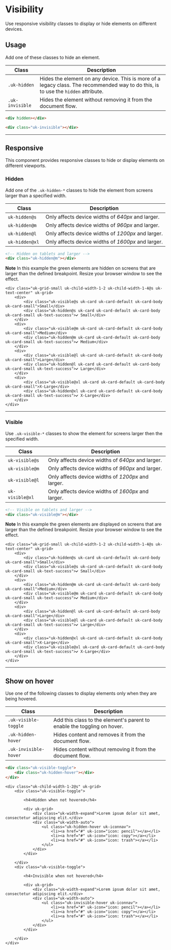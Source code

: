 # Visibility

<p class="uk-text-lead">Use responsive visibility classes to display or hide elements on different devices.</p>

## Usage

Add one of these classes to hide an element.

| Class	| Description |
| --- | --- |
| `.uk-hidden`	| Hides the element on any device. This is more of a legacy class. The recommended way to do this, is to use the `hidden` attribute. |
| `.uk-invisible`	| Hides the element without removing it from the document flow. |

```html
<div hidden></div>

<div class="uk-invisible"></div>
```

***

## Responsive

This component provides responsive classes to hide or display elements on different viewports.

### Hidden

Add one of the `.uk-hidden-*` classes to hide the element from screens larger than a specified width.

| Class	| Description |
| --- | --- |
| `uk-hidden@s` | Only affects device widths of _640px_ and larger. |
| `uk-hidden@m` | Only affects device widths of _960px_ and larger. |
| `uk-hidden@l` | Only affects device widths of _1200px_ and larger. |
| `uk-hidden@xl` | Only affects device widths of _1600px_ and larger. |

```html
<!-- Hidden on tablets and larger -->
<div class="uk-hidden@m"></div>
```

**Note** In this example the green elements are hidden on screens that are larger than the defined breakpoint. Resize your browser window to see the effect.

```example
<div class="uk-grid-small uk-child-width-1-2 uk-child-width-1-4@s uk-text-center" uk-grid>
    <div>
        <div class="uk-visible@s uk-card uk-card-default uk-card-body uk-card-small">Small</div>
        <div class="uk-hidden@s uk-card uk-card-default uk-card-body uk-card-small uk-text-success">✔ Small</div>
    </div>
    <div>
        <div class="uk-visible@m uk-card uk-card-default uk-card-body uk-card-small">Medium</div>
        <div class="uk-hidden@m uk-card uk-card-default uk-card-body uk-card-small uk-text-success">✔ Medium</div>
    </div>
    <div>
        <div class="uk-visible@l uk-card uk-card-default uk-card-body uk-card-small">Large</div>
        <div class="uk-hidden@l uk-card uk-card-default uk-card-body uk-card-small uk-text-success">✔ Large</div>
    </div>
    <div>
        <div class="uk-visible@xl uk-card uk-card-default uk-card-body uk-card-small">X-Large</div>
        <div class="uk-hidden@xl uk-card uk-card-default uk-card-body uk-card-small uk-text-success">✔ X-Large</div>
    </div>
</div>
```

***

### Visible

Use `.uk-visible-*` classes to show the element for screens larger then the specified width.

| Class	| Description |
| --- | --- |
| `uk-visible@s` |  Only affects device widths of _640px_ and larger. |
| `uk-visible@m` | Only affects device widths of _960px_ and larger. |
| `uk-visible@l` | Only affects device widths of _1200px_ and larger. |
| `uk-visible@xl` | Only affects device widths of _1600px_ and larger. |

```html
<!-- Visible on tablets and larger -->
<div class="uk-visible@m"></div>
```

**Note** In this example the green elements are displayed on screens that are larger than the defined breakpoint. Resize your browser window to see the effect.

```example
<div class="uk-grid-small uk-child-width-1-2 uk-child-width-1-4@s uk-text-center" uk-grid>
    <div>
        <div class="uk-hidden@s uk-card uk-card-default uk-card-body uk-card-small">Small</div>
        <div class="uk-visible@s uk-card uk-card-default uk-card-body uk-card-small uk-text-success">✔ Small</div>
    </div>
    <div>
        <div class="uk-hidden@m uk-card uk-card-default uk-card-body uk-card-small">Medium</div>
        <div class="uk-visible@m uk-card uk-card-default uk-card-body uk-card-small uk-text-success">✔ Medium</div>
    </div>
    <div>
        <div class="uk-hidden@l uk-card uk-card-default uk-card-body uk-card-small">Large</div>
        <div class="uk-visible@l uk-card uk-card-default uk-card-body uk-card-small uk-text-success">✔ Large</div>
    </div>
    <div>
        <div class="uk-hidden@xl uk-card uk-card-default uk-card-body uk-card-small">X-Large</div>
        <div class="uk-visible@xl uk-card uk-card-default uk-card-body uk-card-small uk-text-success">✔ X-Large</div>
    </div>
</div>
```

***

## Show on hover

Use one of the following classes to display elements only when they are being hovered.

| Class	| Description |
| --- | --- |
| `.uk-visible-toggle` | Add this class to the element's parent to enable the toggling on hover. |
| `.uk-hidden-hover` | Hides content and removes it from the document flow. |
| `.uk-invisible-hover` | Hides content without removing it from the document flow. |

```html
<div class="uk-visible-toggle">
    <div class="uk-hidden-hover"></div>
</div>
```

```example
<div class="uk-child-width-1-2@s" uk-grid>
    <div class="uk-visible-toggle">

        <h4>Hidden when not hovered</h4>

        <div uk-grid>
            <div class="uk-width-expand">Lorem ipsum dolor sit amet, consectetur adipiscing elit.</div>
            <div class="uk-width-auto">
                <ul class="uk-hidden-hover uk-iconnav">
                    <li><a href="#" uk-icon="icon: pencil"></a></li>
                    <li><a href="#" uk-icon="icon: copy"></a></li>
                    <li><a href="#" uk-icon="icon: trash"></a></li>
                </ul>
            </div>
        </div>

    </div>
    <div class="uk-visible-toggle">

        <h4>Invisible when not hovered</h4>

        <div uk-grid>
            <div class="uk-width-expand">Lorem ipsum dolor sit amet, consectetur adipiscing elit.</div>
            <div class="uk-width-auto">
                <ul class="uk-invisible-hover uk-iconnav">
                    <li><a href="#" uk-icon="icon: pencil"></a></li>
                    <li><a href="#" uk-icon="icon: copy"></a></li>
                    <li><a href="#" uk-icon="icon: trash"></a></li>
                </ul>
            </div>
        </div>

    </div>
</div>
```
